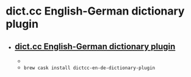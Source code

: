 # dict.cc English-German dictionary plugin
- [dict.cc English-German dictionary plugin](https://www.dict.cc/?s=about%3Awordlist)
  - 
  - 
  - `brew cask install dictcc-en-de-dictionary-plugin`
